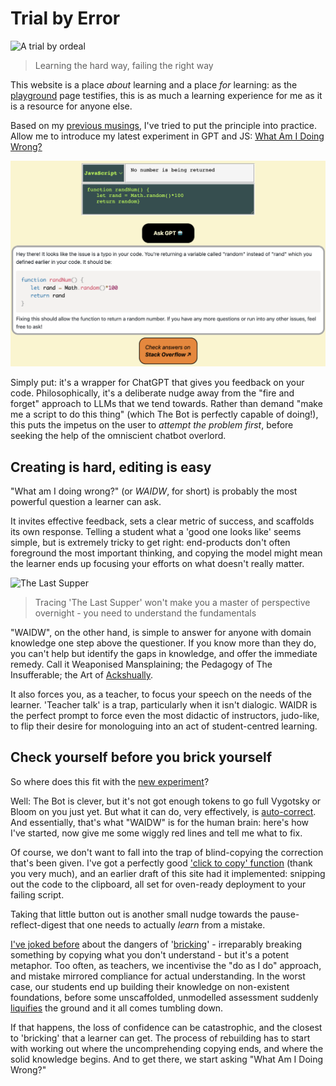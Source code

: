 # Trial by Error

![A trial by ordeal](https://www.counselmagazine.co.uk/images/uploadedfiles/cc-shutterstock_editorial_8760310a.jpg?sfvrsn=e7119442_1 "The blind-folded man is the learner, the bishop the teacher, and the monks... OFSTED? I don't know")
> Learning the hard way, failing the right way

This website is a place *about* learning and a place *for* learning: as the [playground](https://mbruges.com/codeplayground.html) page testifies, this is as much a learning experience for me as it is a resource for anyone else.

Based on my [previous musings](https://mbruges.com/blog.html#260423), I've tried to put the principle into practice. Allow me to introduce my latest experiment in GPT and JS: [What Am I Doing Wrong?](https://mbruges.com/codefixer.html) 

![A screenshot of the page in action](/images/waidw-screenshot.png)

Simply put: it's a wrapper for ChatGPT that gives you feedback on your code. Philosophically, it's a deliberate nudge away from the "fire and forget" approach to LLMs that we tend towards. Rather than demand "make me a script to do this thing" (which The Bot is perfectly capable of doing!), this puts the impetus on the user to *attempt the problem first*, before seeking the help of the omniscient chatbot overlord.

## Creating is hard, editing is easy

"What am I doing wrong?" (or *WAIDW*, for short) is probably the most powerful question a learner can ask.

It invites effective feedback, sets a clear metric of success, and scaffolds its own response. Telling a student what a 'good one looks like' seems simple, but is extremely tricky to get right: end-products don't often foreground the most important thinking, and copying the model might mean the learner ends up focusing your efforts on what doesn't really matter.

![The Last Supper](https://cdn.britannica.com/04/95904-050-7EB39FC8/Last-Supper-wall-painting-restoration-Leonardo-da-1999.jpg "Can you pass the unleavened bread?")
> Tracing 'The Last Supper' won't make you a master of perspective overnight - you need to understand the fundamentals

"WAIDW", on the other hand, is simple to answer for anyone with domain knowledge one step above the questioner. If you know more than they do, you can't help but identify the gaps in knowledge, and offer the immediate remedy. Call it Weaponised Mansplaining; the Pedagogy of The Insufferable; the Art of [Ackshually](https://knowyourmeme.com/memes/ackchyually-actually-guy).

It also forces you, as a teacher, to focus your speech on the needs of the learner. 'Teacher talk' is a trap, particularly when it isn't dialogic. WAIDR is the perfect prompt to force even the most didactic of instructors, judo-like, to flip their desire for monologuing into an act of student-centred learning.


## Check yourself before you brick yourself

So where does this fit with the [new experiment](https://mbruges.com/codefixer.html)?

Well: The Bot is clever, but it's not got enough tokens to go full Vygotsky or Bloom on you just yet. But what it can do, very effectively, is [auto-correct](https://www.theatlantic.com/technology/archive/2023/03/ai-chatgpt-autocorrect-limitations/673338/). And essentially, that's what "WAIDW" is for the human brain: here's how I've started, now give me some wiggly red lines and tell me what to fix.

Of course, we don't want to fall into the trap of blind-copying the correction that's been given. I've got a perfectly good ['click to copy' function](https://mbruges.com/codeplayground.html#CopyButton) (thank you very much), and an earlier draft of this site had it implemented: snipping out the code to the clipboard, all set for oven-ready deployment to your failing script.

Taking that little button out is another small nudge towards the pause-reflect-digest that one needs to actually *learn* from a mistake.

[I've joked before](https://mbruges.com/blog.html#260423) about the dangers of '[bricking](https://www.howtogeek.com/126665/htg-explains-what-does-bricking-a-device-mean/)' - irreparably breaking something by copying what you don't understand - but it's a potent metaphor. Too often, as teachers, we incentivise the "do as I do" approach, and mistake mirrored compliance for actual understanding. In the worst case, our students end up building their knowledge on non-existent foundations, before some unscaffolded, unmodelled assessment suddenly [liquifies](https://www.britannica.com/video/185615/liquefaction-event-soil-particles-earthquake-combination-water) the ground and it all comes tumbling down.

If that happens, the loss of confidence can be catastrophic, and the closest to 'bricking' that a learner can get.  The process of rebuilding has to start with working out where the uncomprehending copying ends, and where the solid knowledge begins. And to get there, we start asking "What Am I Doing Wrong?"
